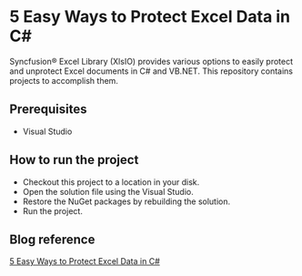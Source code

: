 # 5 Easy Ways to Protect Excel Data in C#
Syncfusion&reg; Excel Library (XlsIO) provides various options to easily protect and unprotect Excel documents in C# and VB.NET. This repository contains projects to accomplish them. 

## Prerequisites

* Visual Studio

## How to run the project

* Checkout this project to a location in your disk.
* Open the solution file using the Visual Studio.
* Restore the NuGet packages by rebuilding the solution.
* Run the project.

## Blog reference
[5 Easy Ways to Protect Excel Data in C#](https://www.Syncfusion&reg;.com/blogs/post/5-easy-ways-to-protect-excel-data-in-c.aspx)